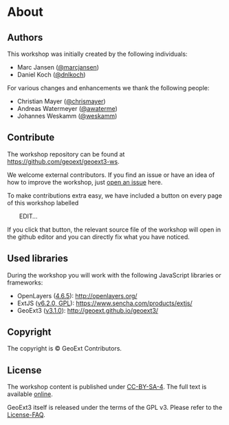 # About

## Authors

This workshop was initially created by the following individuals:

* Marc Jansen ([@marcjansen](https://github.com/marcjansen))
* Daniel Koch ([@dnlkoch](https://github.com/dnlkoch))

For various changes and enhancements we thank the following people:

* Christian Mayer ([@chrismayer](https://github.com/chrismayer))
* Andreas Watermeyer ([@awaterme](https://github.com/awaterme))
* Johannes Weskamm ([@weskamm](https://github.com/weskamm))

## Contribute

The workshop repository can be found at https://github.com/geoext/geoext3-ws.

We welcome external contributors. If you find an issue or have an idea
of how to improve the workshop, just
[open an issue](https://github.com/geoext/geoext3-ws/issues) here.

To make contributions extra easy, we have included a button on every page of
this workshop labelled

<span style="margin-left: 2em;"><i class="fa fa-edit"></i> EDIT…</span>

If you click that button, the relevant source file of the workshop will open in
the github editor and you can directly fix what you have noticed.

## Used libraries

During the workshop you will work with the following JavaScript libraries or
frameworks:

* OpenLayers ([4.6.5](https://github.com/openlayers/openlayers/releases/tag/v4.6.5)): http://openlayers.org/
* ExtJS ([v6.2.0, GPL](https://www.sencha.com/legal/GPL/)): https://www.sencha.com/products/extjs/
* GeoExt3 ([v3.1.0](https://github.com/geoext/geoext3/releases/tag/v3.1.0)): http://geoext.github.io/geoext3/

## Copyright

The copyright is &copy; GeoExt Contributors.

## License

The workshop content is published under [CC-BY-SA-4](https://creativecommons.org/licenses/by-sa/4.0/). The full text is available [online](https://github.com/geoext/geoext3-ws/blob/master/LICENSE.md).

GeoExt3 itself is released under the terms of the GPL v3. Please refer to the
[License-FAQ](https://github.com/geoext/geoext3/blob/v3.0.0/LICENSE-FAQ.md).
